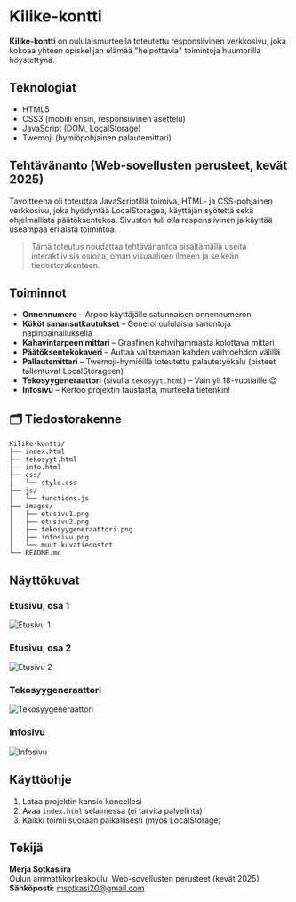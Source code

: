 # Kilike-kontti

**Kilike-kontti** on oululaismurteella toteutettu responsiivinen verkkosivu, joka kokoaa yhteen opiskelijan elämää "helpottavia" toimintoja huumorilla höystettynä.

## Teknologiat

- HTML5
- CSS3 (mobiili ensin, responsiivinen asettelu)
- JavaScript (DOM, LocalStorage)
- Twemoji (hymiöpohjainen palautemittari)

## Tehtävänanto (Web-sovellusten perusteet, kevät 2025)

Tavoitteena oli toteuttaa JavaScriptillä toimiva, HTML- ja CSS-pohjainen verkkosivu, joka hyödyntää LocalStoragea, käyttäjän syötettä sekä ohjelmallista päätöksentekoa. Sivuston tuli olla responsiivinen ja käyttää useampaa erilaista toimintoa.

> Tämä toteutus noudattaa tehtävänantoa sisältämällä useita interaktiivisia osioita, oman visuaalisen ilmeen ja selkeän tiedostorakenteen.

## Toiminnot

- **Onnennumero** – Arpoo käyttäjälle satunnaisen onnennumeron
- **Kököt sanansutkautukset** – Generoi oululaisia sanontoja napinpainalluksella
- **Kahavintarpeen mittari** – Graafinen kahvihammasta kolottava mittari
- **Päätöksentekokaveri** – Auttaa valitsemaan kahden vaihtoehdon välillä
- **Pallautemittari** – Twemoji-hymiöillä toteutettu palautetyökalu (pisteet tallentuvat LocalStorageen)
- **Tekosyygeneraattori** (sivulla `tekosyyt.html`) – Vain yli 18-vuotiaille 😉
- **Infosivu** – Kertoo projektin taustasta, murteella tietenkin!

## 🗂 Tiedostorakenne

```
Kilike-kontti/
├── index.html
├── tekosyyt.html
├── info.html
├── css/
│   └── style.css
├── js/
│   └── functions.js
├── images/
│   ├── etusivu1.png
│   ├── etusivu2.png
│   ├── tekosyygeneraattori.png
│   ├── infosivu.png
│   └── muut kuvatiedostot
└── README.md
```

## Näyttökuvat

### Etusivu, osa 1  
![Etusivu 1](images/etusivu1.png)

### Etusivu, osa 2  
![Etusivu 2](images/etusivu2.png)

### Tekosyygeneraattori  
![Tekosyygeneraattori](images/tekosyygeneraattori.png)

### Infosivu  
![Infosivu](images/infosivu.png)

## Käyttöohje

1. Lataa projektin kansio koneellesi
2. Avaa `index.html` selaimessa (ei tarvita palvelinta)
3. Kaikki toimii suoraan paikallisesti (myös LocalStorage)

## Tekijä

**Merja Sotkasiira**  
Oulun ammattikorkeakoulu, Web-sovellusten perusteet (kevät 2025)  
**Sähköposti:** [msotkasi20@gmail.com](mailto:msotkasi20@gmail.com)


